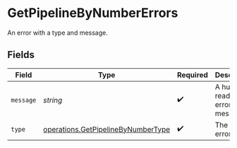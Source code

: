 # GetPipelineByNumberErrors

An error with a type and message.


## Fields

| Field                                                                                    | Type                                                                                     | Required                                                                                 | Description                                                                              |
| ---------------------------------------------------------------------------------------- | ---------------------------------------------------------------------------------------- | ---------------------------------------------------------------------------------------- | ---------------------------------------------------------------------------------------- |
| `message`                                                                                | *string*                                                                                 | :heavy_check_mark:                                                                       | A human-readable error message.                                                          |
| `type`                                                                                   | [operations.GetPipelineByNumberType](../../models/operations/getpipelinebynumbertype.md) | :heavy_check_mark:                                                                       | The type of error.                                                                       |